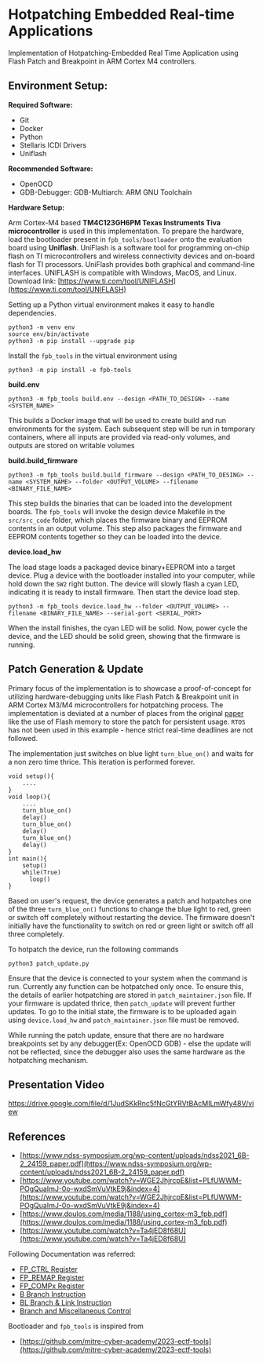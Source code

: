 # Hotpatching Embedded Real-time Applications
Implementation of Hotpatching-Embedded Real Time Application using Flash Patch and Breakpoint in ARM Cortex M4 controllers. 

## Environment Setup:

**Required Software:**
+ Git
+ Docker
+ Python
+ Stellaris ICDI Drivers
+ Uniflash

**Recommended Software:**
+ OpenOCD 
+ GDB-Debugger: GDB-Multiarch: ARM GNU Toolchain

**Hardware Setup:**

Arm Cortex-M4 based **TM4C123GH6PM Texas Instruments Tiva microcontroller** is used in this implementation. To prepare the hardware, load the bootloader present in `fpb_tools/bootloader` onto the evaluation board using **Uniflash**. UniFlash is a software tool for programming on-chip flash on TI microcontrollers and wireless connectivity devices and on-board flash for TI processors. UniFlash provides both graphical and command-line interfaces.
UNIFLASH is compatible with Windows, MacOS, and Linux. Download link: [https://www.ti.com/tool/UNIFLASH](https://www.ti.com/tool/UNIFLASH)

Setting up a Python virtual environment makes it easy to handle dependencies.
```
python3 -m venv env
source env/bin/activate
python3 -m pip install --upgrade pip
```

Install the `fpb_tools` in the virtual environment using
```
python3 -m pip install -e fpb-tools
```

**build.env**
```
python3 -m fpb_tools build.env --design <PATH_TO_DESIGN> --name <SYSTEM_NAME>
```
This builds a Docker image that will be used to create build and run environments for the system. Each subsequent step will be run in temporary containers, where all inputs are provided via read-only volumes, and outputs are stored on writable volumes

**build.build_firmware**
```
python3 -m fpb_tools build.build_firmware --design <PATH_TO_DESING> --name <SYSTEM_NAME> --folder <OUTPUT_VOLUME> --filename <BINARY_FILE_NAME>
```
This step builds the binaries that can be loaded into the development boards. The `fpb_tools` will invoke the design device Makefile in the `src/src_code` folder, which places the firmware binary and EEPROM contents in an output volume. This step also packages the firmware and EEPROM contents together so they can be loaded into the device.

**device.load_hw**

The load stage loads a packaged device binary+EEPROM into a target device. Plug a device with the bootloader installed into your computer, while hold down the `SW2` right button. The device will slowly flash a cyan LED, indicating it is ready to install firmware. Then start the device load step.
```
python3 -m fpb_tools device.load_hw --folder <OUTPUT_VOLUME> --filename <BINARY_FILE_NAME> --serial-port <SERIAL_PORT>
```
When the install finishes, the cyan LED will be solid. Now, power cycle the device, and the LED should be solid green, showing that the firmware is running.


## Patch Generation & Update

Primary focus of the implementation is to showcase a proof-of-concept for utilizing hardware-debugging units like Flash Patch & Breakpoint unit in ARM Cortex M3/M4 microcontrollers for hotpatching process. The implementation is deviated at a number of places from the original [paper](https://www.ndss-symposium.org/wp-content/uploads/ndss2021_6B-2_24159_paper.pdf) like  the use of Flash memory to store the patch for persistent usage. `RTOS` has not been used in this example - hence strict real-time deadlines are not followed.

The implementation just switches on blue light `turn_blue_on()` and waits for a non zero time thrice. This iteration is performed forever.
```
void setup(){
    ....
}
void loop(){
    ....
    turn_blue_on()
    delay()
    turn_blue_on()
    delay()
    turn_blue_on()
    delay()
}
int main(){
    setup()
    while(True)
      loop()
}
```
Based on user's request, the device generates a patch and hotpatches one of the three `turn_blue_on()` functions to change the blue light to red, green or switch off completely without restarting the device. The firmware doesn't initially have the functionality to switch on red or green light or switch off all three completely.     

To hotpatch the device, run the following commands
```
python3 patch_update.py
```
Ensure that the device is connected to your system when the command is run. Currently any function can be hotpatched only once. To ensure this, the details of earlier hotpatching are stored in `patch_maintainer.json` file. If your firmware is updated thrice, then `patch_update` will prevent further updates. To go to the initial state, the firmware is to be uploaded again using `device.load_hw` and `patch_maintainer.json` file must be removed.

While running the patch update, ensure that there are no hardware breakpoints set by any debugger(Ex: OpenOCD GDB) - else the update will not be reflected, since the debugger also uses the same hardware as the hotpatching mechanism.

## Presentation Video

https://drive.google.com/file/d/1JudSKkRnc5fNcGtYRVtBAcMILmWfy48V/view

## References

+ [https://www.ndss-symposium.org/wp-content/uploads/ndss2021_6B-2_24159_paper.pdf](https://www.ndss-symposium.org/wp-content/uploads/ndss2021_6B-2_24159_paper.pdf)
+ [https://www.youtube.com/watch?v=WGE2JhjrcpE&list=PLfUWWM-POgQuaImJ-0o-wxdSmVuVtkE9j&index=4](https://www.youtube.com/watch?v=WGE2JhjrcpE&list=PLfUWWM-POgQuaImJ-0o-wxdSmVuVtkE9j&index=4)
+ [https://www.doulos.com/media/1188/using_cortex-m3_fpb.pdf](https://www.doulos.com/media/1188/using_cortex-m3_fpb.pdf)
+ [https://www.youtube.com/watch?v=Ta4jED8f68U](https://www.youtube.com/watch?v=Ta4jED8f68U)

Following Documentation was referred:
+ [FP_CTRL Register](https://developer.arm.com/documentation/ddi0403/d/Debug-Architecture/ARMv7-M-Debug/Flash-Patch-and-Breakpoint-unit/FlashPatch-Control-Register--FP-CTRL?lang=en)
+ [FP_REMAP Register](https://developer.arm.com/documentation/ddi0403/d/Debug-Architecture/ARMv7-M-Debug/Flash-Patch-and-Breakpoint-unit/FlashPatch-Remap-register--FP-REMAP?lang=en)
+ [FP_COMPx Register](https://developer.arm.com/documentation/ddi0403/d/Debug-Architecture/ARMv7-M-Debug/Flash-Patch-and-Breakpoint-unit/FlashPatch-Comparator-register--FP-COMPn?lang=en)
+ [B Branch Instruction](https://developer.arm.com/documentation/ddi0406/c/Application-Level-Architecture/Instruction-Details/Alphabetical-list-of-instructions/B?lang=en)
+ [BL Branch & Link Instruction](https://developer.arm.com/documentation/ddi0406/c/Application-Level-Architecture/Instruction-Details/Alphabetical-list-of-instructions/BL--BLX--immediate-?lang=en)
+ [Branch and Miscellaneous Control](https://developer.arm.com/documentation/ddi0406/c/Application-Level-Architecture/Thumb-Instruction-Set-Encoding/32-bit-Thumb-instruction-encoding/Branches-and-miscellaneous-control?lang=en)

Bootloader and `fpb_tools` is inspired from
+ [https://github.com/mitre-cyber-academy/2023-ectf-tools](https://github.com/mitre-cyber-academy/2023-ectf-tools)
